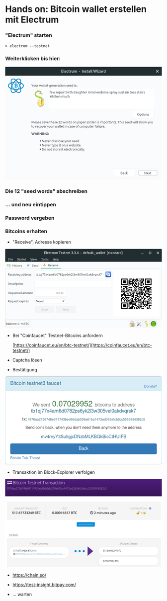 # Hands on: Bitcoin wallet erstellen mit Electrum

### "Electrum" starten

    > electrum --testnet

### Weiterklicken bis hier:

![Electrum wallet seed](./pics/electrum_seed_created.png)

### Die 12 "seed words" abschreiben

### ... und neu eintippen

### Password vergeben

### Bitcoins erhalten

- "Receive", Adresse kopieren 

![Electrum receive payment](./pics/electrum_receive_payment.png)

- Bei "Coinfaucet" Testnet-Bitcoins anfordern

  [https://coinfaucet.eu/en/btc-testnet/](https://coinfaucet.eu/en/btc-testnet/)
  
- Captcha lösen

- Bestätigung

![Faucet TX](./pics/faucet-tx.png)

- Transaktion im Block-Explorer verfolgen

![Block explorer](./pics/block-explorer-tx.png)

- https://chain.so/
- https://test-insight.bitpay.com/

 - ... warten